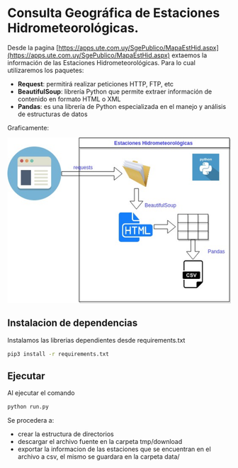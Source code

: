 # Consulta Geográfica de Estaciones Hidrometeorológicas.

Desde la pagina [https://apps.ute.com.uy/SgePublico/MapaEstHid.aspx](https://apps.ute.com.uy/SgePublico/MapaEstHid.aspx) 
extaemos la información de las Estaciones Hidrometeorológicas. 
Para lo cual utilizaremos los paquetes:
 - **Request**: permitirá realizar peticiones HTTP, FTP, etc
 - **BeautifulSoup**:  librería Python que permite extraer información de contenido en formato HTML o XML 
 - **Pandas**: es una librería de Python especializada en el manejo y análisis de estructuras de datos

Graficamente:

![ValidacionProductosSatelitales](assets/img/ValidacionProductosSatelitales.jpg "Diagrama del proceso.")
## Instalacion de dependencias
Instalamos las librerias dependientes desde requirements.txt

```bash
pip3 install -r requirements.txt
```

## Ejecutar
Al ejecutar el comando 

```bash
python run.py
```
Se procedera a:
 - crear la estructura de directorios
 - descargar el archivo fuente en la carpeta tmp/download
 - exportar la informacion de las estaciones que se encuentran en el archivo a csv, el mismo se guardara en la carpeta data/


